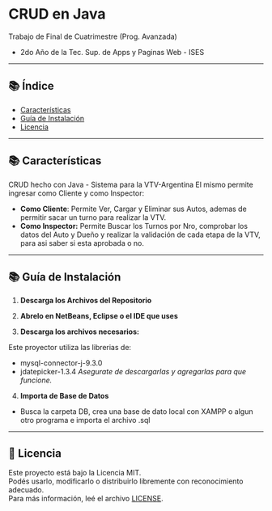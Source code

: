 # CRUD en Java

Trabajo de Final de Cuatrimestre (Prog. Avanzada)
- 2do Año de la Tec. Sup. de Apps y Paginas Web - ISES

---

## 📚 Índice

- [Características](#características)
- [Guía de Instalación](#guía-de-instalación)
- [Licencia](#licencia)

---

## 📚 Características

CRUD hecho con Java - Sistema para la VTV-Argentina
El mismo permite ingresar como Cliente y como Inspector:
- **Como Cliente**:
Permite Ver, Cargar y Eliminar sus Autos, ademas de permitir sacar un turno para realizar la VTV. 
- **Como Inspector:**
Permite Buscar los Turnos por Nro, comprobar los datos del Auto y Dueño y realizar la validación de cada etapa de la VTV, para asi saber si esta aprobada o no.

---

## 📚 Guía de Instalación

1. **Descarga los Archivos del Repositorio**

2. **Abrelo en NetBeans, Eclipse o el IDE que uses**

3. **Descarga los archivos necesarios:**

Este proyector utiliza las librerias de:
- mysql-connector-j-9.3.0
- jdatepicker-1.3.4
_Asegurate de descargarlas y agregarlas para que funcione._

4. **Importa de Base de Datos**

- Busca la carpeta DB, crea una base de dato local con XAMPP o algun otro programa e importa el archivo .sql

---

## 📄 Licencia

Este proyecto está bajo la Licencia MIT.  
Podés usarlo, modificarlo o distribuirlo libremente con reconocimiento adecuado.  
Para más información, leé el archivo [LICENSE](./LICENSE).
